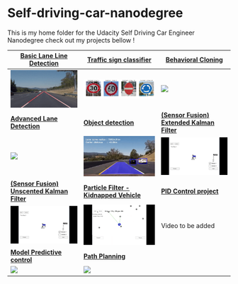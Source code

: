 # Self-driving-car-nanodegree
This is my home folder for the Udacity Self Driving Car Engineer Nanodegree check out my projects bellow !

| [Basic Lane Line Detection](https://github.com/Quentin-w/self-driving-car-nanodegree/tree/master/CarND-LaneLines-P1) | [Traffic sign classifier](https://github.com/Quentin-w/self-driving-car-nanodegree/tree/master/CarND-Traffic-Sign-Classifier-Project-P2) | [Behavioral Cloning](https://github.com/Quentin-w/self-driving-car-nanodegree/tree/master/CarND-Behavioral-Cloning-P3) |
| ------------------------------------------------------------ | ------------------------------------------------------------ | ------------------------------------------------------------ |
| [<img src="CarND-LaneLines-P1/gif/result.gif" width="300"/>](https://youtu.be/erhICgvs9CI) | <img src="CarND-Traffic-Sign-Classifier-Project-P2/imgs/websmallresult.png" width="330" /> | [<img src="CarND-Behavioral-Cloning-P3/img/gif.gif" width="360"/>](https://youtu.be/i4ejbgO7Bec) |
| [**Advanced Lane Detection**](https://github.com/Quentin-w/self-driving-car-nanodegree/tree/master/CarND-LaneLines-P1) | [**Object detection**](https://github.com/Quentin-w/self-driving-car-nanodegree/tree/master/CarND-Vehicle-Detection-P5) | [**(Sensor Fusion) Extended Kalman Filter**](https://github.com/Quentin-w/self-driving-car-nanodegree/tree/master/CarND-Extended-Kalman-Filter-Project-P6) |
| [<img src="CarND-Advanced-Lane-Lines-P4/output_images/gif.gif" width="300"/>](https://www.youtube.com/watch?v=aNl6vEPrNvk) | [<img src="CarND-Vehicle-Detection-P5/img/gif.gif" width="300"/>](https://www.youtube.com/watch?v=GByqxd0R35k) | [<img src="CarND-Unscented-Kalman-Filter-Project-P7/img/ukf.gif" width="300"/>](https://github.com/Quentin-w/self-driving-car-nanodegree/tree/master/CarND-Extended-Kalman-Filter-Project-P6) |
| [**(Sensor Fusion) Unscented Kalman Filter**](https://github.com/Quentin-w/self-driving-car-nanodegree/tree/master/CarND-Unscented-Kalman-Filter-Project-P7) | [**Particle Filter - Kidnapped Vehicle**](https://github.com/Quentin-w/self-driving-car-nanodegree/tree/master/CarND-Kidnapped-Vehicle-Project-P8) | [**PID Control project**](https://github.com/Quentin-w/self-driving-car-nanodegree/tree/master/CarND-PID-Control-Project-P9) |
| [<img src="CarND-Unscented-Kalman-Filter-Project-P7/img/ukf.gif" width="300"/>](https://github.com/Quentin-w/self-driving-car-nanodegree/tree/master/CarND-Vehicle-Detection-P5) | [<img src="CarND-Kidnapped-Vehicle-Project-P8/img/gif.gif" width="300"/>](https://youtu.be/iNwPtZLWIN8) | Video to be added                                            |
| [**Model Predictive control**](https://github.com/Quentin-w/self-driving-car-nanodegree/tree/master/CarND-MPC-Project-P10) | [**Path Planning**](https://github.com/Quentin-w/self-driving-car-nanodegree/tree/master/CarND-Path-Planning-Project-P11) |                                                              |
| [<img src="CarND-MPC-Project-P10/img/gif.gif" width="300"/>](https://www.youtube.com/watch?v=PkiE97CUxWY&t=2s) | [<img src="CarND-Path-Planning-Project-P11/gif/gif.gif" width="350"/>](https://www.youtube.com/watch?v=MeXfI8ssBcE&feature=youtu.be&t=169) |                                                              |



